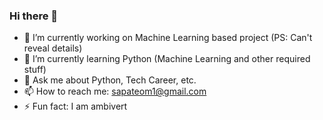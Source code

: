 ### Hi there 👋
 
<!--
**omsapate/omsapate** is a ✨ _special_ ✨ repository because its `README.md` (this file) appears on your GitHub profile -->
<!-- 👯 I’m looking to collaborate on ... - 🤔 I’m looking for help with ... - 😄 Pronouns: ... -->

- 🔭 I’m currently working on Machine Learning based project (PS: Can't reveal details)
- 🌱 I’m currently learning Python (Machine Learning and other required stuff)
- 💬 Ask me about Python, Tech Career, etc.
- 📫 How to reach me: sapateom1@gmail.com
- ⚡ Fun fact: I am ambivert
